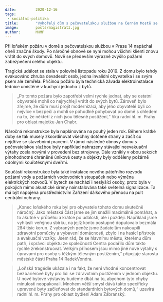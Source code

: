 ```yaml
---
date:         2020-12-16
tags:         
 - sociální-politika
title:        "Vyhořelý dům s pečovatelskou službou na Černém Mostě se znovu otevře. Rekonstrukce trvala přesně rok"
image: 	      posts/magistrat3.jpg
author:       MHMP
---
```

 
Při loňském požáru v domě s pečovatelskou službou v Praze 14 napáchal oheň značné škody. Po náročné obnově se nyní mohou všichni klienti znovu vrátit do svých domovů. Nově se především výrazně zvýšilo požární zabezpečení celého objektu.

Tragická událost se stala v polovině listopadu roku 2019. Z domu bylo tehdy evakuováno zhruba devadesát osob, jedna invalidní obyvatelka i se svým psem ale zemřela. Příčinou požáru byla technická závada elektroinstalace lednice umístěné v kuchyni jednoho z bytů.

> „Po tomto požáru bylo zapotřebí velmi rychle jednat, aby se ostatní obyvatelé mohli co nejrychleji vrátit do svých bytů. Zároveň bylo zřejmé, že dům musí projít modernizací, aby jeho obyvatelé byli co nejvíce v bezpečí a mohli se pohodlně pohybovat po domě s ohledem na to, že někteří z nich jsou tělesně postižení,“ říká radní hl. m. Prahy pro oblast majetku Jan Chabr.

Náročná rekonstrukce byla naplánována na pouhý jeden rok. Během krátké doby se tak musely zkoordinovat všechny dotčené strany a začít co nejdříve se stavebními pracemi. V rámci následné obnovy domu s pečovatelskou službou byly například nahrazeny stávající neevakuační výtahy zcela novými v provedení bez strojovny. Dále vznikly v obou sekcích plnohodnotné chráněné únikové cesty a objekty byly odděleny požárně odolnými kouřotěsnými dveřmi.

Součástí rekonstrukce byla také instalace nového páteřního rozvodu požární vody a požárních vodovodních stoupaček nebo výměna elektrických rozvodů. V bytech se nachází i neslyšící osoby, proto byla v pokojích mimo akustické sirény nainstalována také světelná signalizace. Ta má být napojena prostřednictvím Zařízení dálkového přenosu na pult centrální ochrany.

> „Konec loňského roku byl pro obyvatele tohoto domu skutečně náročný. Jako městská část jsme se jim snažili maximálně pomáhat, a to akutně v průběhu a krátce po události, ale i později. Například jsme vyhlásili veřejnou sbírku, na jejíž konto postupně doputovalo bezmála 284 tisíc korun. Z vybraných peněz jsme žadatelům nakoupili zdravotní pomůcky a vybavení domácnosti, zbylo i na hasicí přístroje a evakuační vozíky. Jsem rád, že se hlavnímu městu, kterému dům patří, i správci objektu ze společnosti Centra podařilo dům takto rychle zrekonstruovat. Velkým přínosem jsou mimo jiné nové výtahy s úpravami pro osoby s těžkým tělesným postižením,“ připojuje starosta městské části Praha 14 RadekVondra.

> „Loňská tragédie ukázala i na fakt, že není vhodné koncentrovat bezbariérové byty pro lidi se zdravotním postižením v jednom objektu. U nové bytové výstavby budeme dbát na to, abychom tyto chyby minulosti neopakovali. Mnohem větší smysl dává takto specificky upravené byty začleňovat do standardních bytových domů,“ uzavírá radní hl. m. Prahy pro oblast bydlení Adam Zábranský.

